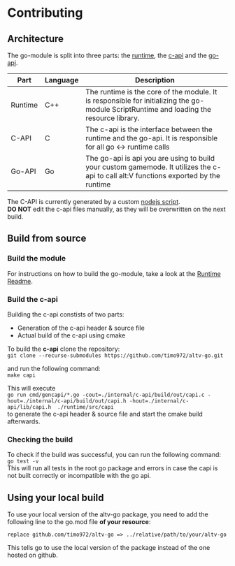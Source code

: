 # Contributing

## Architecture

The go-module is split into three parts: the [runtime](/runtime), the [c-api](/internal/c-api) and the [go-api](/).

| Part    | Language | Description                                                                                                                             |
| ------- | -------- | --------------------------------------------------------------------------------------------------------------------------------------- |
| Runtime | C++      | The runtime is the core of the module. It is responsible for initializing the go-module ScriptRuntime and loading the resource library. |
| C-API   | C        | The c-api is the interface between the runtime and the go-api. It is responsible for all go <-> runtime calls                           |
| Go-API  | Go       | The go-api is api you are using to build your custom gamemode. It utilizes the c-api to call alt:V functions exported by the runtime    |

The C-API is currently generated by a custom [nodejs script](/runtime/tools/pkg-capi.js).<br />
**DO NOT** edit the c-api files manually, as they will be overwritten on the next build.

## Build from source

### Build the module
For instructions on how to build the go-module, take a look at the [Runtime Readme](/runtime/README.md).

### Build the c-api
Building the c-api constists of two parts:
- Generation of the c-api header & source file
- Actual build of the c-api using cmake

To build the **c-api** clone the repository:<br />
`git clone --recurse-submodules https://github.com/timo972/altv-go.git`

and run the following command:<br />
`make capi`

This will execute<br />
`
go run cmd/gencapi/*.go -cout=./internal/c-api/build/out/capi.c -hout=./internal/c-api/build/out/capi.h -hout=./internal/c-api/lib/capi.h  ./runtime/src/capi
`<br />
to generate the c-api header & source file and start the cmake build afterwards.

### Checking the build
To check if the build was successful, you can run the following command:<br />
``go test -v``<br />
This will run all tests in the root go package and errors in case the capi is not built correctly or incompatible with the go api. 

## Using your local build

To use your local version of the altv-go package, you need to add the following line to the go.mod file **of your resource**:

```
replace github.com/timo972/altv-go => ../relative/path/to/your/altv-go
```

This tells go to use the local version of the package instead of the one hosted on github.
